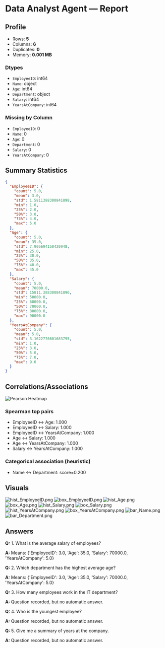 # Data Analyst Agent — Report

## Profile
- Rows: **5**
- Columns: **6**
- Duplicates: **0**
- Memory: **0.001 MB**

### Dtypes

- `EmployeeID`: int64
- `Name`: object
- `Age`: int64
- `Department`: object
- `Salary`: int64
- `YearsAtCompany`: int64

### Missing by Column

- `EmployeeID`: 0
- `Name`: 0
- `Age`: 0
- `Department`: 0
- `Salary`: 0
- `YearsAtCompany`: 0

## Summary Statistics

```json
{
  "EmployeeID": {
    "count": 5.0,
    "mean": 3.0,
    "std": 1.5811388300841898,
    "min": 1.0,
    "25%": 2.0,
    "50%": 3.0,
    "75%": 4.0,
    "max": 5.0
  },
  "Age": {
    "count": 5.0,
    "mean": 35.0,
    "std": 7.905694150420948,
    "min": 25.0,
    "25%": 30.0,
    "50%": 35.0,
    "75%": 40.0,
    "max": 45.0
  },
  "Salary": {
    "count": 5.0,
    "mean": 70000.0,
    "std": 15811.388300841896,
    "min": 50000.0,
    "25%": 60000.0,
    "50%": 70000.0,
    "75%": 80000.0,
    "max": 90000.0
  },
  "YearsAtCompany": {
    "count": 5.0,
    "mean": 5.0,
    "std": 3.1622776601683795,
    "min": 1.0,
    "25%": 3.0,
    "50%": 5.0,
    "75%": 7.0,
    "max": 9.0
  }
}
```

## Correlations/Associations

![Pearson Heatmap](/outputs/20250817-160232-99fe5004/corr_heatmap.png)
### Spearman top pairs
- EmployeeID ↔ Age: 1.000
- EmployeeID ↔ Salary: 1.000
- EmployeeID ↔ YearsAtCompany: 1.000
- Age ↔ Salary: 1.000
- Age ↔ YearsAtCompany: 1.000
- Salary ↔ YearsAtCompany: 1.000
### Categorical association (heuristic)
- Name ↔ Department: score=0.200

## Visuals

![hist_EmployeeID.png](/outputs/20250817-160232-99fe5004/hist_EmployeeID.png)
![box_EmployeeID.png](/outputs/20250817-160232-99fe5004/box_EmployeeID.png)
![hist_Age.png](/outputs/20250817-160232-99fe5004/hist_Age.png)
![box_Age.png](/outputs/20250817-160232-99fe5004/box_Age.png)
![hist_Salary.png](/outputs/20250817-160232-99fe5004/hist_Salary.png)
![box_Salary.png](/outputs/20250817-160232-99fe5004/box_Salary.png)
![hist_YearsAtCompany.png](/outputs/20250817-160232-99fe5004/hist_YearsAtCompany.png)
![box_YearsAtCompany.png](/outputs/20250817-160232-99fe5004/box_YearsAtCompany.png)
![bar_Name.png](/outputs/20250817-160232-99fe5004/bar_Name.png)
![bar_Department.png](/outputs/20250817-160232-99fe5004/bar_Department.png)

## Answers

**Q:** 1. What is the average salary of employees?

**A:** Means: {'EmployeeID': 3.0, 'Age': 35.0, 'Salary': 70000.0, 'YearsAtCompany': 5.0}

**Q:** 2. Which department has the highest average age?

**A:** Means: {'EmployeeID': 3.0, 'Age': 35.0, 'Salary': 70000.0, 'YearsAtCompany': 5.0}

**Q:** 3. How many employees work in the IT department?

**A:** Question recorded, but no automatic answer.

**Q:** 4. Who is the youngest employee?

**A:** Question recorded, but no automatic answer.

**Q:** 5. Give me a summary of years at the company.

**A:** Question recorded, but no automatic answer.
